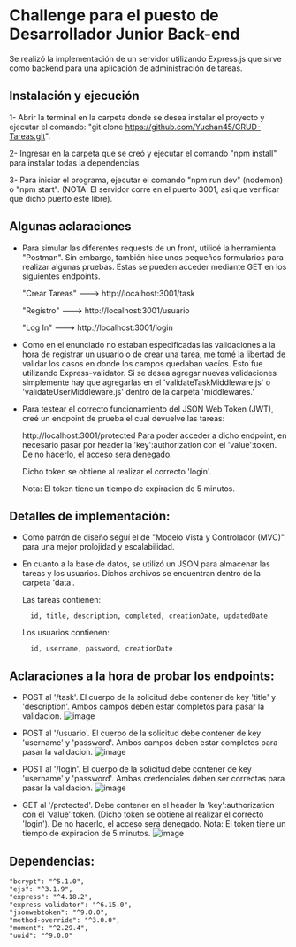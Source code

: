 # Challenge para el puesto de Desarrollador Junior Back-end

Se realizó la implementación de un servidor utilizando Express.js que sirve como backend para una aplicación de administración de tareas.

## Instalación y ejecución
1- Abrir la terminal en la carpeta donde se desea instalar el proyecto y ejecutar el comando: "git clone https://github.com/Yuchan45/CRUD-Tareas.git".

2- Ingresar en la carpeta que se creó y ejecutar el comando "npm install" para instalar todas la dependencias.

3- Para iniciar el programa, ejecutar el comando "npm run dev" (nodemon) o "npm start". (NOTA: El servidor corre en el puerto 3001, asi que verificar que dicho puerto esté libre).


## Algunas aclaraciones
- Para simular las diferentes requests de un front, utilicé la herramienta "Postman". Sin embargo, también hice unos pequeños formularios
para realizar algunas pruebas. Estas se pueden acceder mediante GET en los siguientes endpoints.

    "Crear Tareas"   --->  http://localhost:3001/task

    "Registro"       --->  http://localhost:3001/usuario

    "Log In"         --->  http://localhost:3001/login


- Como en el enunciado no estaban especificadas las validaciones a la hora de registrar un usuario o de crear una tarea, me tomé la libertad de
validar los casos en donde los campos quedaban vacíos. Esto fue utilizando Express-validator. Si se desea agregar nuevas validaciones simplemente
hay que agregarlas en el 'validateTaskMiddleware.js' o 'validateUserMiddleware.js' dentro de la carpeta 'middlewares.'

- Para testear el correcto funcionamiento del JSON Web Token (JWT), creé un endpoint de prueba el cual devuelve las tareas:

    http://localhost:3001/protected
    Para poder acceder a dicho endpoint, en necesario pasar por header la 'key':authorization con el 'value':token. De no hacerlo, el acceso sera denegado.
    
    Dicho token se obtiene al realizar el correcto 'login'.
    
    Nota: El token tiene un tiempo de expiracion de 5 minutos.


## Detalles de implementación:
- Como patrón de diseño seguí el de "Modelo Vista y Controlador (MVC)" para una mejor prolojidad y escalabilidad.

- En cuanto a la base de datos, se utilizó un JSON para almacenar las tareas y los usuarios. Dichos archivos se encuentran dentro de la carpeta 'data'.
    
    Las tareas contienen:

        id, title, description, completed, creationDate, updatedDate
    
    Los usuarios contienen:
    
        id, username, password, creationDate


## Aclaraciones a la hora de probar los endpoints:
- POST al '/task'. El cuerpo de la solicitud debe contener de key 'title' y 'description'. Ambos campos deben estar completos para pasar la validacion.
    ![image](https://user-images.githubusercontent.com/43625804/227809105-985c2127-28d9-434e-82b8-38d64a0a1a85.png)


- POST al '/usuario'. El cuerpo de la solicitud debe contener de key 'username' y 'password'. Ambos campos deben estar completos para pasar la validacion.
    ![image](https://user-images.githubusercontent.com/43625804/227809165-385f5205-b0d0-40f9-8021-6c374c5d0b55.png)


- POST al '/login'. El cuerpo de la solicitud debe contener de key 'username' y 'password'. Ambas credenciales deben ser correctas para pasar la validacion.
    ![image](https://user-images.githubusercontent.com/43625804/227809194-9adbccae-1b35-4ba8-8cc1-2c6b759f68f5.png)


- GET al '/protected'. Debe contener en el header la 'key':authorization con el 'value':token. (Dicho token se obtiene al realizar el correcto 'login').
De no hacerlo, el acceso sera denegado.
Nota: El token tiene un tiempo de expiracion de 5 minutos.
    ![image](https://user-images.githubusercontent.com/43625804/227809236-67421926-68e0-4e0c-bec5-77f15d19c00c.png)




## Dependencias:
    "bcrypt": "^5.1.0",
    "ejs": "^3.1.9",
    "express": "^4.18.2",
    "express-validator": "^6.15.0",
    "jsonwebtoken": "^9.0.0",
    "method-override": "^3.0.0",
    "moment": "^2.29.4",
    "uuid": "^9.0.0"



